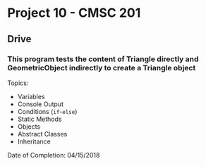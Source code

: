 # Project 10 - CMSC 201
## Drive
### This program tests the content of Triangle directly and GeometricObject indirectly to create a Triangle object

Topics:
- Variables
- Console Output
- Conditions (```if```-```else```)
- Static Methods
- Objects
- Abstract Classes
- Inheritance

Date of Completion: 04/15/2018
